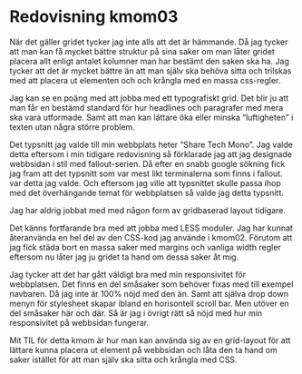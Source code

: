 ---
---
Redovisning kmom03
=========================

När det gäller gridet tycker jag inte alls att det är hämmande. Då jag tycker att man kan få mycket bättre struktur på sina saker om man låter gridet placera allt
enligt antalet kolumner man har bestämt den saken ska ha. Jag tycker att det är mycket bättre än att man själv ska behöva sitta och trilskas med att placera ut elementen
och och krångla med en massa css-regler.

Jag kan se en poäng med att jobba med ett typografiskt grid. Det blir ju att man får en bestämd standard för hur headlines och paragrafer med mera ska vara utformade.
Samt att man kan lättare öka eller minska “luftigheten” i texten utan några större problem.

Det typsnitt jag valde till min webbplats heter “Share Tech Mono”. Jag valde detta eftersom i min tidigare redovisning så förklarade jag att jag designade webbsidan i stil
med fallout-serien. Då efter en snabb google sökning fick jag fram att det typsnitt som var mest likt terminalerna som finns i fallout. var detta jag valde. Och eftersom
jag ville att typsnittet skulle passa ihop med det överhängande temat för webbplatsen så valde jag detta typsnitt.

Jag har aldrig jobbat med med någon form av gridbaserad layout tidigare.

Det känns fortfarande bra med att jobba med LESS moduler. Jag har kunnat återanvända en hel del av den CSS-kod jag använde i kmom02.
Förutom att jag fick städa bort en massa saker med margins och vanliga width regler eftersom nu låter jag ju gridet ta hand om dessa saker åt mig.

Jag tycker att det har gått väldigt bra med min responsivitet för webbplatsen. Det finns en del småsaker som behöver fixas med till exempel navbaren.
Då jag inte är 100% nöjd med den än. Samt att själva drop down menyn för stylesheet skapar ibland en horisontell scroll bar.
Men utöver en del småsaker här och där. Så är jag i övrigt rätt så nöjd med hur min responsivitet på webbsidan fungerar.

Mit TIL för detta kmom är hur man kan använda sig av en grid-layout för att lättare kunna placera ut element
på webbsidan och låta den ta hand om saker istället för att man själv ska sitta och krångla med CSS.

